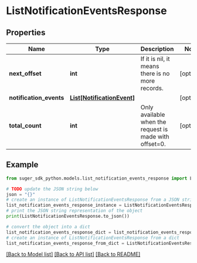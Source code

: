 # ListNotificationEventsResponse


## Properties

Name | Type | Description | Notes
------------ | ------------- | ------------- | -------------
**next_offset** | **int** | If it is nil, it means there is no more records. | [optional] 
**notification_events** | [**List[NotificationEvent]**](NotificationEvent.md) |  | [optional] 
**total_count** | **int** | Only available when the request is made with offset&#x3D;0. | [optional] 

## Example

```python
from suger_sdk_python.models.list_notification_events_response import ListNotificationEventsResponse

# TODO update the JSON string below
json = "{}"
# create an instance of ListNotificationEventsResponse from a JSON string
list_notification_events_response_instance = ListNotificationEventsResponse.from_json(json)
# print the JSON string representation of the object
print(ListNotificationEventsResponse.to_json())

# convert the object into a dict
list_notification_events_response_dict = list_notification_events_response_instance.to_dict()
# create an instance of ListNotificationEventsResponse from a dict
list_notification_events_response_from_dict = ListNotificationEventsResponse.from_dict(list_notification_events_response_dict)
```
[[Back to Model list]](../README.md#documentation-for-models) [[Back to API list]](../README.md#documentation-for-api-endpoints) [[Back to README]](../README.md)



